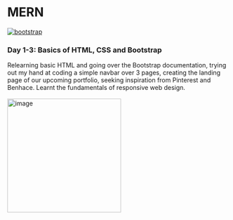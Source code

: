 # MERN
<a href='https://getbootstrap.com/' target="_blank"><img alt='bootstrap' src='https://img.shields.io/badge/Bootstrap-100000?style=flat&logo=bootstrap&logoColor=FFFFFF&labelColor=8700DA&color=black'/></a>

### Day 1-3: Basics of HTML, CSS and Bootstrap<br>
Relearning basic HTML and going over the Bootstrap documentation, trying out my hand at coding a simple navbar over 3 pages, creating the landing page of our upcoming portfolio, seeking inspiration from Pinterest and Benhace. Learnt the fundamentals of responsive web design. <br><br>
<img width="259" alt="image" src="https://github.com/ShubhangiXD/MERN/assets/92100787/834c221b-9169-41be-9aaf-210ac42f289f">
